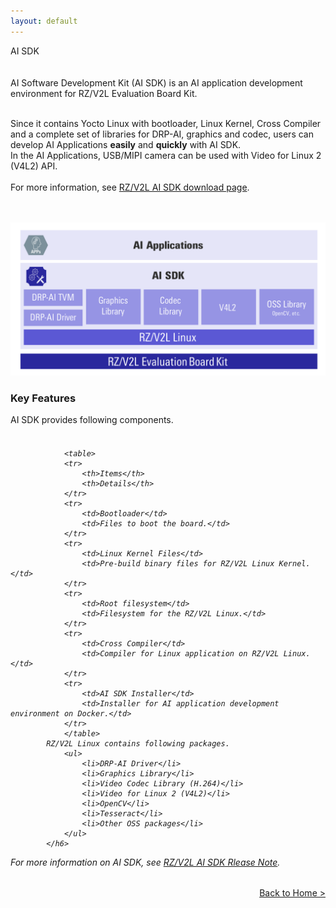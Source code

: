 ```yaml
---
layout: default
---
```


<div class="container">
    <div class="row">
        <div class="top col-12">
AI SDK
        </div>
    </div>
</div>

<br>
<br>

<div class="container">
    <div class="row">
        <div class="col-12 col-md-6">
AI Software Development Kit (AI SDK) is an AI application development environment for RZ/V2L Evaluation Board Kit.
<br>
<br>

Since it contains Yocto Linux with bootloader, Linux Kernel, Cross Compiler and a complete set of libraries for DRP-AI, graphics and codec, users can develop AI Applications <b>easily</b> and <b>quickly</b> with AI SDK.
<br>
In the AI Applications, USB/MIPI camera can be used with Video for Linux 2 (V4L2) API.
<br>
<br>
For more information, see <a href="https://www.renesas.com/software-tool/rzv2l-ai-software-development-kit">RZ/V2L AI SDK download page</a>.
<br>
<br>
<br>
        </div>
        <div class="col-12  col-md-6 text-center">
            <a href="img/block.svg" data-lightbox="group"><img src="img/block.svg" alt="AI Application and AI SDK software"></a><br>
        </div>
    </div>
    <div class="row">
        <div class="col-12">
            <h3>Key Features</h3>
AI SDK provides following components.
<br>
<br>
            <h6>
<!-- Memo: Need to update based on the RZ/V2L AI SDK Release Note. -->
                <table>
                <tr>
                    <th>Items</th>
                    <th>Details</th>
                </tr>
                <tr>
                    <td>Bootloader</td>
                    <td>Files to boot the board.</td>
                </tr>
                <tr>
                    <td>Linux Kernel Files</td>
                    <td>Pre-build binary files for RZ/V2L Linux Kernel.</td>
                </tr>
                <tr>
                    <td>Root filesystem</td>
                    <td>Filesystem for the RZ/V2L Linux.</td>
                </tr>
                <tr>
                    <td>Cross Compiler</td>
                    <td>Compiler for Linux application on RZ/V2L Linux.</td>
                </tr>
                <tr>
                    <td>AI SDK Installer</td>
                    <td>Installer for AI application development environment on Docker.</td>
                </tr>
                </table>
            RZ/V2L Linux contains following packages.
                <ul>
                    <li>DRP-AI Driver</li>
                    <li>Graphics Library</li>
                    <li>Video Codec Library (H.264)</li>
                    <li>Video for Linux 2 (V4L2)</li>
                    <li>OpenCV</li>
                    <li>Tesseract</li>
                    <li>Other OSS packages</li>
                </ul>
            </h6>
For more information on AI SDK, see <a href="https://www.renesas.com/software-tool/rzv2l-ai-software-development-kit">RZ/V2L AI SDK Rlease Note</a>.
        </div>
    </div>
    <div class="row">
        <div class="col-12" align="right">
            <a class="btn btn-secondary square-button" href="{{ site.url }}{{ site.baseurl }}{% link index.md %}" role="button">
Back to Home >
            </a>
        </div>
    </div>
</div>
